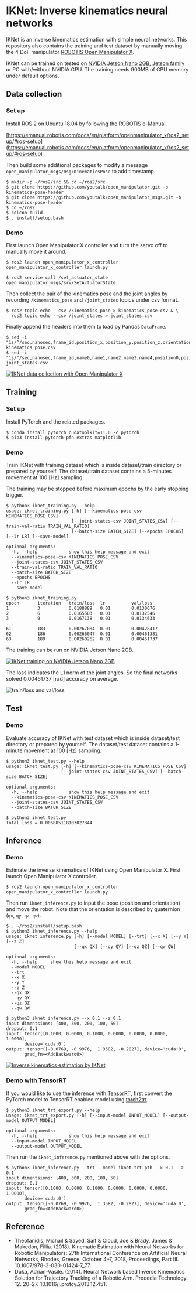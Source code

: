 # IKNet: Inverse kinematics neural networks

IKNet is an inverse kinematics estimation with simple neural networks.
This repository also contains the training and test dataset by manually moving the 4 DoF manipulator [ROBOTIS Open Manipulator X](https://emanual.robotis.com/docs/en/platform/openmanipulator_x/overview/).

IKNet can be trained on tested on [NVIDIA Jetson Nano 2GB](https://nvda.ws/2HQcb1Y), [Jetson family](https://developer.nvidia.com/EMBEDDED/Jetson-modules) or PC with/without NVIDIA GPU.
The training needs 900MB of GPU memory under default options.

## Data collection

### Set up

Install ROS 2 on Ubuntu 18.04 by following the ROBOTIS e-Manual.

[https://emanual.robotis.com/docs/en/platform/openmanipulator_x/ros2_setup/#ros-setup](https://emanual.robotis.com/docs/en/platform/openmanipulator_x/ros2_setup/#ros-setup)

Then build some additional packages to modify a message `open_manipulator_msgs/msg/KinematicsPose`  to add timestamp.

```shell
$ mkdir -p ~/ros2/src && cd ~/ros2/src
$ git clone https://github.com/youtalk/open_manipulator.git -b kinematics-pose-header
$ git clone https://github.com/youtalk/open_manipulator_msgs.git -b kinematics-pose-header
$ cd ~/ros2
$ colcon build
$ . install/setup.bash
```

### Demo

First launch Open Manipulator X controller and turn the servo off to manually move it around.

```shell
$ ros2 launch open_manipulator_x_controller open_manipulator_x_controller.launch.py
```

```shell
$ ros2 service call /set_actuator_state open_manipulator_msgs/srv/SetActuatorState
```

Then collect the pair of the kinematics pose and the joint angles by recording `/kinematics_pose` and `/joint_states` topics under csv format.

```shell
$ ros2 topic echo --csv /kinematics_pose > kinematics_pose.csv & \
  ros2 topic echo --csv /joint_states > joint_states.csv
```

Finally append the headers into them to load by Pandas `DataFrame`.

```shell
$ sed -i "1s/^/sec,nanosec,frame_id,position_x,position_y,position_z,orientation_x,orientation_y,orientation_z,orientation_w,max_accelerations_scaling_factor,max_velocity_scaling_factor,tolerance\n/" kinematics_pose.csv
$ sed -i "1s/^/sec,nanosec,frame_id,name0,name1,name2,name3,name4,position0,position1,position2,position3,position4,velocity0,velocity1,velocity2,velocity3,velocity4,effort0,effort1,effort2,effort3,effort4\n/" joint_states.csv
```

[![IKNet data collection with Open Manipulator X](https://img.youtube.com/vi/dsHGYwkQ5Ag/0.jpg)](https://www.youtube.com/watch?v=dsHGYwkQ5Ag)

## Training

### Set up

Install PyTorch and the related packages.

```shell
$ conda install pytorch cudatoolkit=11.0 -c pytorch
$ pip3 install pytorch-pfn-extras matplotlib
```

### Demo

Train IKNet with training dataset which is inside dataset/train directory or prepared by yourself. The dataset/train dataset contains a 5-minutes movement at 100 [Hz] sampling.

The training may be stopped before maximum epochs by the early stopping trigger.

```shell
$ python3 iknet_training.py --help
usage: iknet_training.py [-h] [--kinematics-pose-csv KINEMATICS_POSE_CSV]
                         [--joint-states-csv JOINT_STATES_CSV] [--train-val-ratio TRAIN_VAL_RATIO]
                         [--batch-size BATCH_SIZE] [--epochs EPOCHS] [--lr LR] [--save-model]

optional arguments:
  -h, --help            show this help message and exit
  --kinematics-pose-csv KINEMATICS_POSE_CSV
  --joint-states-csv JOINT_STATES_CSV
  --train-val-ratio TRAIN_VAL_RATIO
  --batch-size BATCH_SIZE
  --epochs EPOCHS
  --lr LR
  --save-model

$ python3 iknet_training.py
epoch       iteration   train/loss  lr          val/loss
1           3           0.0188889   0.01        0.0130676
2           6           0.0165503   0.01        0.0132546
3           9           0.0167138   0.01        0.0134633
...
61          183         0.00267084  0.01        0.00428417
62          186         0.00266047  0.01        0.00461381
63          189         0.00260262  0.01        0.00461737
```

The training can be run on NVIDIA Jetson Nano 2GB.

[![IKNet training on NVIDIA Jetson Nano 2GB](https://img.youtube.com/vi/R_RtWAhCt8o/0.jpg)](https://www.youtube.com/watch?v=R_RtWAhCt8o)

The loss indicates the L1 norm of the joint angles. So the final networks solved 0.00461737 [rad] accuracy on average.

![train/loss and val/loss](https://user-images.githubusercontent.com/579333/103491840-44a38880-4e6a-11eb-946c-222c46b97878.png)

## Test

### Demo

Evaluate accuracy of IKNet with test dataset which is inside dataset/test directory or prepared by yourself.
The dataset/test dataset contains a 1-minute movement at 100 [Hz] sampling.

```shell
$ python3 iknet_test.py --help
usage: iknet_test.py [-h] [--kinematics-pose-csv KINEMATICS_POSE_CSV]
                     [--joint-states-csv JOINT_STATES_CSV] [--batch-size BATCH_SIZE]

optional arguments:
  -h, --help            show this help message and exit
  --kinematics-pose-csv KINEMATICS_POSE_CSV
  --joint-states-csv JOINT_STATES_CSV
  --batch-size BATCH_SIZE

$ python3 iknet_test.py
Total loss = 0.006885118103027344
```
## Inference

### Demo

Estimate the inverse kinematics of IKNet using Open Manipulator X.
First launch Open Manipulator X controller.

```shell
$ ros2 launch open_manipulator_x_controller open_manipulator_x_controller.launch.py
```

Then run `iknet_inference.py` to input the pose (position and orientation) and move the robot.
Note that the orientation is described by quaternion (`qx`, `qy`, `qz`, `qw`).

```shell
$ . ~/ros2/install/setup.bash
$ python3 iknet_inference.py --help
usage: iknet_inference.py [-h] [--model MODEL] [--trt] [--x X] [--y Y] [--z Z]
                          [--qx QX] [--qy QY] [--qz QZ] [--qw QW]

optional arguments:
  -h, --help     show this help message and exit
  --model MODEL
  --trt
  --x X
  --y Y
  --z Z
  --qx QX
  --qy QY
  --qz QZ
  --qw QW

$ python3 iknet_inference.py --x 0.1 --z 0.1
input dimentsions: [400, 300, 200, 100, 50]
dropout: 0.1
input: tensor([0.1000, 0.0000, 0.1000, 0.0000, 0.0000, 0.0000, 1.0000],
       device='cuda:0')
output: tensor([-0.0769, -0.9976,  1.3582, -0.2827], device='cuda:0',
       grad_fn=<AddBackward0>)
```

[![Inverse kinematics estimation by IKNet](https://img.youtube.com/vi/62_zIF_PvxU/0.jpg)](https://www.youtube.com/watch?v=62_zIF_PvxU)

### Demo with TensorRT

If you would like to use the inference with [TensorRT](https://developer.nvidia.com/tensorrt), first convert the PyTorch model to TensorRT enabled model using [torch2trt](https://github.com/NVIDIA-AI-IOT/torch2trt).

```shell
$ python3 iknet_trt_export.py --help
usage: iknet_trt_export.py [-h] [--input-model INPUT_MODEL] [--output-model OUTPUT_MODEL]

optional arguments:
  -h, --help            show this help message and exit
  --input-model INPUT_MODEL
  --output-model OUTPUT_MODEL
```

Then run the `iknet_inference.py` mentioned above with the options.

```shell
$ python3 iknet_inference.py --trt --model iknet-trt.pth --x 0.1 --z 0.1
input dimentsions: [400, 300, 200, 100, 50]
dropout: 0.1
input: tensor([0.1000, 0.0000, 0.1000, 0.0000, 0.0000, 0.0000, 1.0000],
       device='cuda:0')
output: tensor([-0.0769, -0.9976,  1.3582, -0.2827], device='cuda:0',
       grad_fn=<AddBackward0>)
```

## Reference

- Theofanidis, Michail & Sayed, Saif & Cloud, Joe & Brady, James & Makedon, Fillia. (2018). Kinematic Estimation with Neural Networks for Robotic Manipulators: 27th International Conference on Artificial Neural Networks, Rhodes, Greece, October 4–7, 2018, Proceedings, Part III. 10.1007/978-3-030-01424-7_77. 
- Duka, Adrian-Vasile. (2014). Neural Network based Inverse Kinematics Solution for Trajectory Tracking of a Robotic Arm. Procedia Technology. 12. 20–27. 10.1016/j.protcy.2013.12.451.
